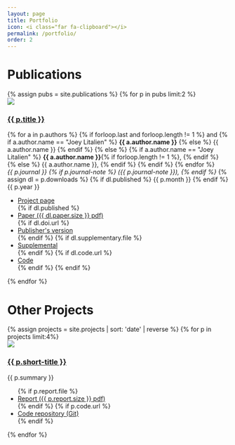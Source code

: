 ```yaml
---
layout: page
title: Portfolio
icon: <i class="far fa-clipboard"></i>
permalink: /portfolio/
order: 2
---
```


# Publications
<section>
  <div class="container">
    {% assign pubs = site.publications %}
    {% for p in pubs limit:2 %}
    <div class="row bottom-padding">
      <div class="col-2 no-padding">
        <a href="{{ p.permalink }}">
          <img class="project-thumb" src="{{ p.thumbnail }}">
        </a>
      </div>
      <div class="col-10 no-rpadding">
        <h3><a href="{{ p.permalink }}">{{ p.title }}</a></h3>
        <p>
          <!-- List of authors -->
          {% for a in p.authors %}
            {% if forloop.last and forloop.length != 1 %}
              and 
              {% if a.author.name == "Joey Litalien" %}
                <b>{{ a.author.name }}</b>
              {% else %}
                {{ a.author.name }}
              {% endif %}
            {% else %} 
              {% if a.author.name == "Joey Litalien" %}
                <b>{{ a.author.name }}</b>{% if forloop.length != 1 %}, {% endif %}
              {% else %}
                {{ a.author.name }},
              {% endif %}
            {% endif %}
          {% endfor %}
          <br>
          <!-- Journal information -->
          <i>
            {{ p.journal }}
            {% if p.journal-note %}
              ({{ p.journal-note }}),
            {% endif %}
          </i> 
          {% assign dl = p.downloads %}
          {% if dl.published %} {{ p.month }} {% endif %} {{ p.year }}
        </p>
        <ul class="fa-ul inline-list">
          <li class="fa-li"><i class="fas fa-globe-americas"></i>
            <a href="{{ p.permalink }}">Project page</a>
          </li>
          {% if dl.published %}
            <li class="fa-li"><i class="far fa-file-pdf"></i>
              <a href="{{ dl.paper.file }}">Paper ({{ dl.paper.size }} pdf)</a>
            </li>
            {% if dl.doi.url %}
            <li class="fa-li"><i class="fas fa-atlas"></i>
              <a href="{{ dl.doi.url }}">Publisher's version</a>
            </li>
            {% endif %}
            {% if dl.supplementary.file %}
            <li class="fa-li"><i class="far fa-file-archive"></i>
              <a href="{{ dl.supplementary.url }}">Supplemental</a>
            </li>
            {% endif %}
            {% if dl.code.url %}
            <li class="fa-li"><i class="fab fa-github"></i>
              <a href="{{ dl.code.url }}">Code</a>
            </li>
            {% endif %}
          {% endif %}
        </ul>
      </div>
    </div>
    {% endfor %}
  </div>
</section>

# Other Projects
<section>
  <div class="container">
    {% assign projects = site.projects | sort: 'date' | reverse %}
    {% for p in projects limit:4%}
    <div class="row bottom-padding">
      <div class="col-2 no-padding">
        <a href="{{ p.permalink }}"><img class="project-thumb" src="{{ p.thumbnail }}"/></a>
      </div>
      <div class="col-10 no-rpadding">
        <h3><a href="{{ p.permalink }}">{{ p.short-title }}</a></h3>
        <p class="justified">{{ p.summary }}</p>
        <ul class="fa-ul inline-list">
          {% if p.report.file %}
          <li class="fa-li"><i class="far fa-file-pdf"></i>
            <a href="{{ p.report.file }}">Report ({{ p.report.size }} pdf)</a>
          </li>
          {% endif %}
          {% if p.code.url %}
          <li class="fa-li"><i class="fab fa-github"></i>
            <a href="{{ p.code.url }}">Code repository (Git)</a>
          </li>
          {% endif %}
        </ul>
      </div>
    </div>
  {% endfor %}
  </div>
</section>